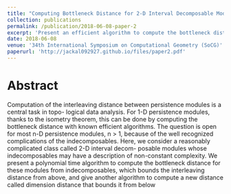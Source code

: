 ```yaml
---
title: "Computing Bottleneck Distance for 2-D Interval Decomposable Modules"
collection: publications
permalink: /publication/2018-06-08-paper-2
excerpt: 'Present an efficient algorithm to compute the bottleneck distance 2-parameter interval decomposable models.'
date: 2018-06-08
venue: '34th International Symposium on Computational Geometry (SoCG)'
paperurl: 'http://jackal092927.github.io/files/paper2.pdf'
---
```


# Abstract
Computation of the interleaving distance between persistence modules is a central task in topo-
logical data analysis. For 1-D persistence modules, thanks to the isometry theorem, this can be
done by computing the bottleneck distance with known efficient algorithms. The question is open
for most n-D persistence modules, n > 1, because of the well recognized complications of the
indecomposables. Here, we consider a reasonably complicated class called 2-D interval decom-
posable modules whose indecomposables may have a description of non-constant complexity. We
present a polynomial time algorithm to compute the bottleneck distance for these modules from
indecomposables, which bounds the interleaving distance from above, and give another algorithm
to compute a new distance called dimension distance that bounds it from below

<!-- [Download paper here]([http://jackal092927.github.io/files/paper2.pdf](https://drops.dagstuhl.de/storage/00lipics/lipics-vol099-socg2018/LIPIcs.SoCG.2018.32/LIPIcs.SoCG.2018.32.pdf)) -->

<!-- Recommended citation: Tamal K. Dey and Cheng Xin. Computing Bottleneck Distance for 2-D Interval Decomposable Modules. In 34th International Symposium on Computational Geometry (SoCG 2018). Leibniz International Proceedings in Informatics (LIPIcs), Volume 99, pp. 32:1-32:15, Schloss Dagstuhl – Leibniz-Zentrum für Informatik (2018) https://doi.org/10.4230/LIPIcs.SoCG.2018.32 -->